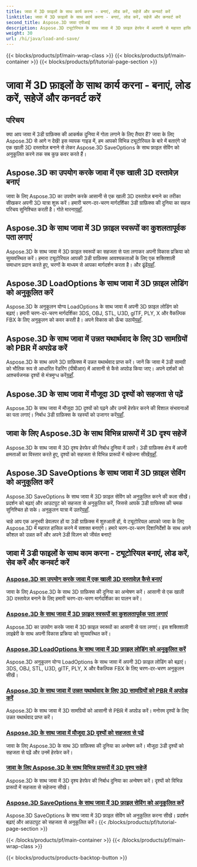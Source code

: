 ```yaml
---
title: जावा में 3D फ़ाइलों के साथ कार्य करना - बनाएं, लोड करें, सहेजें और कनवर्ट करें
linktitle: जावा में 3D फ़ाइलों के साथ कार्य करना - बनाएं, लोड करें, सहेजें और कनवर्ट करें
second_title: Aspose.3D जावा एपीआई
description: Aspose.3D ट्यूटोरियल के साथ जावा में 3D फ़ाइल हेरफेर में आसानी से महारत हासिल करें। चरण-दर-चरण मार्गदर्शिकाओं का उपयोग करके आसानी से 3D फ़ाइलें बनाएं, लोड करें, सहेजें और परिवर्तित करें।
weight: 30
url: /hi/java/load-and-save/
---
```


{{< blocks/products/pf/main-wrap-class >}}
{{< blocks/products/pf/main-container >}}
{{< blocks/products/pf/tutorial-page-section >}}

# जावा में 3D फ़ाइलों के साथ कार्य करना - बनाएं, लोड करें, सहेजें और कनवर्ट करें


## परिचय

क्या आप जावा में 3डी ग्राफ़िक्स की आकर्षक दुनिया में गोता लगाने के लिए तैयार हैं? जावा के लिए Aspose.3D से आगे न देखें! इस व्यापक गाइड में, हम आपको विभिन्न ट्यूटोरियल के बारे में बताएंगे जो एक खाली 3D दस्तावेज़ बनाने से लेकर Aspose.3D SaveOptions के साथ फ़ाइल सेविंग को अनुकूलित करने तक सब कुछ कवर करते हैं।

## Aspose.3D का उपयोग करके जावा में एक खाली 3D दस्तावेज़ बनाएं

 जावा के लिए Aspose.3D का उपयोग करके आसानी से एक खाली 3D दस्तावेज़ बनाने का तरीका सीखकर अपनी 3D यात्रा शुरू करें। हमारी चरण-दर-चरण मार्गदर्शिका 3डी ग्राफ़िक्स की दुनिया का सहज परिचय सुनिश्चित करती है। गोते मारना[यहाँ](./create-empty-3d-document/).

## Aspose.3D के साथ जावा में 3D फ़ाइल स्वरूपों का कुशलतापूर्वक पता लगाएं

 Aspose.3D के साथ जावा में 3D फ़ाइल स्वरूपों का सहजता से पता लगाकर अपनी विकास प्रक्रिया को सुव्यवस्थित करें। हमारा ट्यूटोरियल आपकी 3डी ग्राफ़िक्स आवश्यकताओं के लिए एक शक्तिशाली समाधान प्रदान करते हुए, चरणों के माध्यम से आपका मार्गदर्शन करता है। और ढूंढें[यहाँ](./detect-3d-file-formats/).

## Aspose.3D LoadOptions के साथ जावा में 3D फ़ाइल लोडिंग को अनुकूलित करें

Aspose.3D के अनुकूलन योग्य LoadOptions के साथ जावा में अपनी 3D फ़ाइल लोडिंग को बढ़ाएं। हमारी चरण-दर-चरण मार्गदर्शिका 3DS, OBJ, STL, U3D, glTF, PLY, X और वैकल्पिक FBX के लिए अनुकूलन को कवर करती है। अपने विकास को ऊँचा उठायें[यहाँ](./customize-3d-file-loading/).

## Aspose.3D के साथ जावा में उन्नत यथार्थवाद के लिए 3D सामग्रियों को PBR में अपग्रेड करें

 Aspose.3D के साथ अपने 3D ग्राफ़िक्स में उन्नत यथार्थवाद प्राप्त करें। जानें कि जावा में 3डी सामग्री को भौतिक रूप से आधारित रेंडरिंग (पीबीआर) में आसानी से कैसे अपग्रेड किया जाए। अपने दर्शकों को आश्चर्यजनक दृश्यों से मंत्रमुग्ध करें[यहाँ](./upgrade-materials-to-pbr/).

## Aspose.3D के साथ जावा में मौजूदा 3D दृश्यों को सहजता से पढ़ें

 Aspose.3D के साथ जावा में मौजूदा 3D दृश्यों को पढ़ने और उनमें हेरफेर करने की विशाल संभावनाओं का पता लगाएं। निर्बाध 3डी ग्राफ़िक्स के रहस्यों को उजागर करें[यहाँ](./read-existing-3d-scenes/).

## जावा के लिए Aspose.3D के साथ विभिन्न प्रारूपों में 3D दृश्य सहेजें

 Aspose.3D के साथ जावा में 3D दृश्य हेरफेर की निर्बाध दुनिया में उतरें। 3डी ग्राफ़िक्स क्षेत्र में अपनी क्षमताओं का विस्तार करते हुए, दृश्यों को सहजता से विभिन्न प्रारूपों में सहेजना सीखें[यहाँ](./save-3d-scenes/).

## Aspose.3D SaveOptions के साथ जावा में 3D फ़ाइल सेविंग को अनुकूलित करें

 Aspose.3D SaveOptions के साथ जावा में 3D फ़ाइल सेविंग को अनुकूलित करने की कला सीखें। प्रदर्शन को बढ़ाएं और आउटपुट को सहजता से अनुकूलित करें, जिससे आपके 3डी ग्राफिक्स की चमक सुनिश्चित हो सके। अनुकूलन यात्रा में उतरें[यहाँ](./optimize-3d-file-saving/).

चाहे आप एक अनुभवी डेवलपर हों या 3डी ग्राफ़िक्स में शुरुआती हों, ये ट्यूटोरियल आपको जावा के लिए Aspose.3D में महारत हासिल करने में सशक्त बनाएंगे। हमारे चरण-दर-चरण दिशानिर्देशों के साथ अपने कौशल को उन्नत करें और अपने 3डी विज़न को जीवंत बनाएं!
## जावा में 3डी फाइलों के साथ काम करना - ट्यूटोरियल बनाएं, लोड करें, सेव करें और कनवर्ट करें
### [Aspose.3D का उपयोग करके जावा में एक खाली 3D दस्तावेज़ कैसे बनाएं](./create-empty-3d-document/)
जावा के लिए Aspose.3D के साथ 3D ग्राफ़िक्स की दुनिया का अन्वेषण करें। आसानी से एक खाली 3D दस्तावेज़ बनाने के लिए हमारी चरण-दर-चरण मार्गदर्शिका का पालन करें।
### [Aspose.3D के साथ जावा में 3D फ़ाइल स्वरूपों का कुशलतापूर्वक पता लगाएं](./detect-3d-file-formats/)
Aspose.3D का उपयोग करके जावा में 3D फ़ाइल स्वरूपों का आसानी से पता लगाएं। इस शक्तिशाली लाइब्रेरी के साथ अपनी विकास प्रक्रिया को सुव्यवस्थित करें।
### [Aspose.3D LoadOptions के साथ जावा में 3D फ़ाइल लोडिंग को अनुकूलित करें](./customize-3d-file-loading/)
Aspose.3D अनुकूलन योग्य LoadOptions के साथ जावा में अपनी 3D फ़ाइल लोडिंग को बढ़ाएं। 3DS, OBJ, STL, U3D, glTF, PLY, X और वैकल्पिक FBX के लिए चरण-दर-चरण अनुकूलन सीखें।
### [Aspose.3D के साथ जावा में उन्नत यथार्थवाद के लिए 3D सामग्रियों को PBR में अपग्रेड करें](./upgrade-materials-to-pbr/)
Aspose.3D के साथ जावा में 3D सामग्रियों को आसानी से PBR में अपग्रेड करें। मनोरम दृश्यों के लिए उन्नत यथार्थवाद प्राप्त करें।
### [Aspose.3D के साथ जावा में मौजूदा 3D दृश्यों को सहजता से पढ़ें](./read-existing-3d-scenes/)
जावा के लिए Aspose.3D के साथ 3D ग्राफ़िक्स की दुनिया का अन्वेषण करें। मौजूदा 3डी दृश्यों को सहजता से पढ़ें और उनमें हेरफेर करें।
### [जावा के लिए Aspose.3D के साथ विभिन्न प्रारूपों में 3D दृश्य सहेजें](./save-3d-scenes/)
Aspose.3D के साथ जावा में 3D दृश्य हेरफेर की निर्बाध दुनिया का अन्वेषण करें। दृश्यों को विभिन्न प्रारूपों में सहजता से सहेजना सीखें।
### [Aspose.3D SaveOptions के साथ जावा में 3D फ़ाइल सेविंग को अनुकूलित करें](./optimize-3d-file-saving/)
Aspose.3D SaveOptions के साथ जावा में 3D फ़ाइल सेविंग को अनुकूलित करना सीखें। प्रदर्शन बढ़ाएं और आउटपुट को सहजता से अनुकूलित करें।
{{< /blocks/products/pf/tutorial-page-section >}}

{{< /blocks/products/pf/main-container >}}
{{< /blocks/products/pf/main-wrap-class >}}

{{< blocks/products/products-backtop-button >}}
